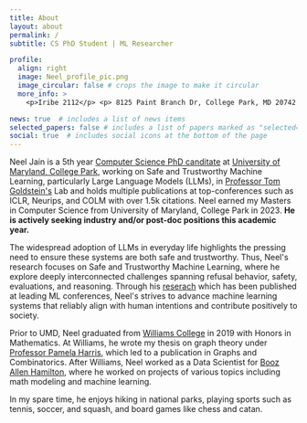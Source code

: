 ```yaml
---
title: About
layout: about
permalink: /
subtitle: CS PhD Student | ML Researcher

profile:
  align: right
  image: Neel_profile_pic.png
  image_circular: false # crops the image to make it circular
  more_info: >
    <p>Iribe 2112</p> <p> 8125 Paint Branch Dr, College Park, MD 20742 </p>

news: true  # includes a list of news items
selected_papers: false # includes a list of papers marked as "selected={true}"
social: true  # includes social icons at the bottom of the page
---
```

Neel Jain is a 5th year [Computer Science PhD canditate](https://www.cs.umd.edu/people/njain17) at [University of Maryland, College Park](https://www.umd.edu/), working on Safe and Trustworthy Machine Learning, particularly Large Language Models (LLMs), in [Professor Tom Goldstein's](https://www.cs.umd.edu/~tomg/) Lab and holds multiple publications at top-conferences such as ICLR, Neurips, and COLM with over 1.5k citations. Neel earned my Masters in Computer Science from University of Maryland, College Park in 2023. **He is actively seeking industry and/or post-doc positions this academic year.**

The widespread adoption of LLMs in everyday life highlights the pressing need to ensure these systems are both safe and trustworthy.
Thus, Neel's research focuses on Safe and Trustworthy Machine Learning, where he explore deeply interconnected challenges spanning refusal behavior, safety, evaluations, and reasoning. Through his [reserach](https://scholar.google.com/citations?user=nSn7jtIAAAAJ) which has been published at leading ML conferences, Neel's strives to advance machine learning systems that reliably align with human intentions and contribute positively to society.
<!-- Evaluations guide progress by highlighting strengths and weaknesses. However, without advancing core capabilities, such as better data curation and enhanced training methods, the impact of these new evaluations is limited. Similarly, understanding how models generate copyrighted or harmful outputs is critical to addressing the limitations of current training techniques and for developing better approaches to mitigate these issues. -->
<!-- By tackling these challenges in unison, I aim to build AI systems that are not only powerful but also safe and trustworthy. -->

Prior to UMD, Neel graduated from [Williams College](https://www.williams.edu/) in 2019 with Honors in Mathematics. At Williams, he wrote my thesis on graph theory under [Professor Pamela Harris](https://www.pamelaeharris.com/), which led to a publication in Graphs and Combinatorics. After Williams, Neel worked as a Data Scientist for [Booz Allen Hamilton](https://www.boozallen.com/), where he worked on projects of various topics including math modeling and machine learning. 

In my spare time, he enjoys hiking in national parks, playing sports such as tennis, soccer, and squash, and board games like chess and catan.
